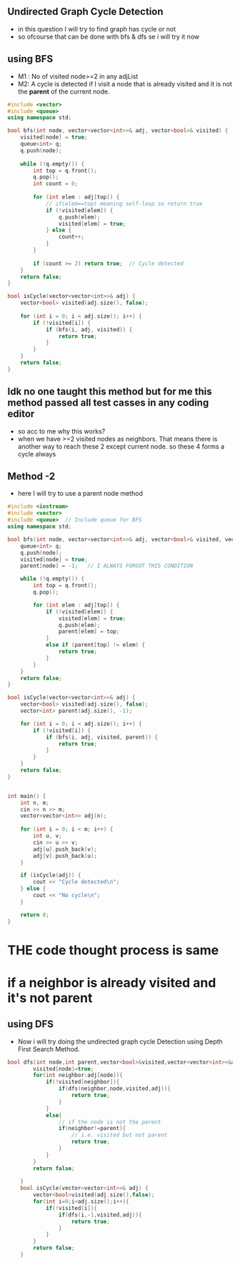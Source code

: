 ## Undirected Graph Cycle Detection
- in this question I will try to find graph has cycle or not
- so ofcourse that can be done with bfs & dfs se i will try it now

## **using BFS**
- M1 : No of visited node>=2 in any adjList
- M2: A cycle is detected if I visit a node that is already visited and it is not the **parent** of the current node.
```cpp
#include <vector>
#include <queue>
using namespace std;

bool bfs(int node, vector<vector<int>>& adj, vector<bool>& visited) {
    visited[node] = true;
    queue<int> q;
    q.push(node);
    
    while (!q.empty()) {
        int top = q.front();
        q.pop();
        int count = 0;
        
        for (int elem : adj[top]) {  
            // if(elem==top) meaning self-loop so return true
            if (!visited[elem]) {
                q.push(elem);
                visited[elem] = true;
            } else {
                count++;
            }
        }
        
        if (count >= 2) return true;  // Cycle detected
    }
    return false;
}

bool isCycle(vector<vector<int>>& adj) {
    vector<bool> visited(adj.size(), false);
    
    for (int i = 0; i < adj.size(); i++) {
        if (!visited[i]) {
            if (bfs(i, adj, visited)) {
                return true;
            }
        }
    }
    return false;
}

```

## Idk no one taught this method but for me this method passed all test casses in any coding editor
- so acc to me why this works?
- when we have >=2 visited nodes as neighbors. That means there is another way to reach these 2 except current node. so these 4 forms a cycle always

## Method -2 
- here I will try to use a parent node method
```cpp
#include <iostream>
#include <vector>
#include <queue>  // Include queue for BFS
using namespace std;

bool bfs(int node, vector<vector<int>>& adj, vector<bool>& visited, vector<int>& parent) {
    queue<int> q;
    q.push(node);
    visited[node] = true;
    parent[node] = -1;   // I ALWAYS FORGOT THIS CONDITION

    while (!q.empty()) {
        int top = q.front();
        q.pop();

        for (int elem : adj[top]) {
            if (!visited[elem]) {
                visited[elem] = true;
                q.push(elem);
                parent[elem] = top; 
            } 
            else if (parent[top] != elem) {  
                return true;
            }
        }
    }
    return false;
}

bool isCycle(vector<vector<int>>& adj) {
    vector<bool> visited(adj.size(), false);
    vector<int> parent(adj.size(), -1);

    for (int i = 0; i < adj.size(); i++) {
        if (!visited[i]) {
            if (bfs(i, adj, visited, parent)) {
                return true;
            }
        }
    }
    return false;
}


int main() {
    int n, m;
    cin >> n >> m; 
    vector<vector<int>> adj(n);
    
    for (int i = 0; i < m; i++) {
        int u, v;
        cin >> u >> v;
        adj[u].push_back(v);
        adj[v].push_back(u); 
    }

    if (isCycle(adj)) {
        cout << "Cycle detected\n";
    } else {
        cout << "No cycle\n";
    }

    return 0;
}


```
# THE code thought process is same
# if a neighbor is already visited and it's not parent 
## **using DFS**
- Now i will try doing the undirected graph cycle Detection using Depth First Search Method.
```cpp
bool dfs(int node,int parent,vector<bool>&visited,vector<vector<int>>&adj){
        visited[node]=true;
        for(int neighbor:adj[node]){
            if(!visited[neighbor]){
                if(dfs(neighbor,node,visited,adj)){
                    return true;
                }
            }
            else{
                // if the node is not the parent
                if(neighbor!=parent){
                    // i.e. visited but not parent
                    return true;
                }
            }
        }
        return false;
        
    }
    bool isCycle(vector<vector<int>>& adj) {
        vector<bool>visited(adj.size(),false);
        for(int i=0;i<adj.size();i++){
            if(!visited[i]){
                if(dfs(i,-1,visited,adj)){
                    return true;
                }
            }
        }
        return false;
    }
```